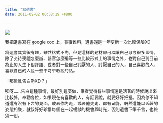 ```yaml
---
title: "寫遺書"
date: 2011-09-02 00:58:19 +0800

---
```


![](/images/slum-area/9_196433091_m.jpg)


我把遺書寫在 google doc 上，事事難料，遺書還是一年更新一次比較保險XD



寫遺書其實很有趣，雖然格式不拘，但是這樣的題材卻可以讓自己思考很多事情，除了交待喪禮怎麼辦、器官怎麼捐等一些比較形式上的事情之外，也對自己到目前為止的人生下個評語、或者對一些自己討厭的人、討厭自己的人，自己喜歡的人、喜歡自己的人說一些平時不敢說的話。



「那趁亂告白勒XD？」



唉呀&hellip;&hellip;告白這種事情，最好別這麼做，筆者覺得有些事情還是活著的時候說出來比較好。奉勸各位，如果現在有喜歡的人，有話要說，就要好好把握。因為你不知道還有沒有下次的見面，或者你先走，或者他先走，都有可能。既然還能以活著的姿態相聚，就該好好珍惜每個在一起暢談的機會與時光，否則遺書下筆千言，也終須一別。


